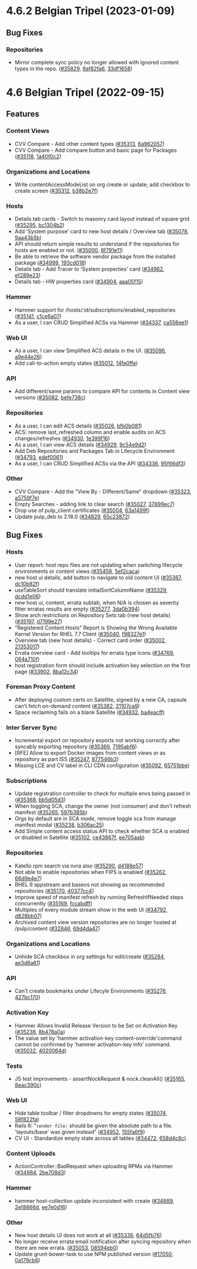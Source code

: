 # 4.6.2 Belgian Tripel (2023-01-09)

## Bug Fixes

### Repositories
 * Mirror complete sync policy no longer allowed with ignored content types in the repo. ([#35829](https://projects.theforeman.org/issues/35829), [9af82fa6](https://github.com/Katello/katello.git/commit/9af82fa68d6d34928d8a3fd4cb12f84fc5afc96f), [33df1658](https://github.com/Katello/katello.git/commit/33df165811f946637d76903e5b78d01eec2f45de))
# 4.6 Belgian Tripel (2022-09-15)

## Features

### Content Views
 * CVV Compare - Add other content types ([#35313](https://projects.theforeman.org/issues/35313), [6a962057](https://github.com/Katello/katello/commit/6a9620577c65b5e45bbaad363f53d1264467e177))
 * CVV Compare - Add compare button and basic page for Packages ([#35118](https://projects.theforeman.org/issues/35118), [1a40f0c2](https://github.com/Katello/katello/commit/1a40f0c275a8e0b519e66a65bee8a3b300d9cc9b))

### Organizations and Locations
 * Write contentAccessModeList on org create or update; add checkbox to create screen ([#35312](https://projects.theforeman.org/issues/35312), [b38b2e7f](https://github.com/Katello/katello/commit/b38b2e7f069f6fc1b522563b66192cf90af6286f))

### Hosts
 * Details tab cards - Switch to masonry card layout instead of square grid ([#35295](https://projects.theforeman.org/issues/35295), [bc1304b2](https://github.com/Katello/katello/commit/bc1304b275671ab357fd2703ddcb1915d39dda99))
 * Add 'System purpose' card to new host details / Overview tab ([#35078](https://projects.theforeman.org/issues/35078), [9aa43b5b](https://github.com/Katello/katello/commit/9aa43b5bd5f23d909a207160982ce6f8ad8b4e07))
 * API should return simple results to understand if the repositories for hosts are enabled or not. ([#35000](https://projects.theforeman.org/issues/35000), [8f791e11](https://github.com/Katello/katello/commit/8f791e11c8081bf3a587a57d617a618524024e18))
 * Be able to retrieve the software vendor package from the installed package ([#34999](https://projects.theforeman.org/issues/34999), [193cd018](https://github.com/Katello/katello/commit/193cd018beebef8bf822498638d89346721210fd))
 * Details tab - Add Tracer to 'System properties' card ([#34962](https://projects.theforeman.org/issues/34962), [ef289e23](https://github.com/Katello/katello/commit/ef289e23df2a7a516f3aa81d9b8bfd43f2e8bc82))
 * Details tab - HW properties card ([#34904](https://projects.theforeman.org/issues/34904), [aaa05f15](https://github.com/Katello/katello/commit/aaa05f1538bd08cc89e1ec31975f09be96a55975))

### Hammer
 * Hammer support for /hosts/:id/subscriptions/enabled_repositories ([#35141](https://projects.theforeman.org/issues/35141), [c1ce6a07](https://github.com/Katello/hammer-cli-katello/commit/c1ce6a0708e0c5ba9ddcbdb99c6ed02ab88f225a))
 * As a user, I can CRUD Simplified ACSs via Hammer ([#34337](https://projects.theforeman.org/issues/34337), [ca556ee1](https://github.com/Katello/hammer-cli-katello/commit/ca556ee129698f9b33c41dbf05fd697dcb708b35))

### Web UI
 * As a user, I can view Simplified ACS details in the UI. ([#35096](https://projects.theforeman.org/issues/35096), [a9e44e26](https://github.com/Katello/katello/commit/a9e44e26abb667ed474fc562b97172a62ea98a2a))
 * Add call-to-action empty states ([#35012](https://projects.theforeman.org/issues/35012), [14fe0ffe](https://github.com/Katello/katello/commit/14fe0ffe90c6c480088a561272276703839488ed))

### API
 * Add different/same params to compare API for contents in Content view versions ([#35082](https://projects.theforeman.org/issues/35082), [befe738c](https://github.com/Katello/katello/commit/befe738cd7dae82dfaa6dbb3f226546a7f19e92e))

### Repositories
 * As a user, I can edit ACS details ([#35026](https://projects.theforeman.org/issues/35026), [bfb0b081](https://github.com/Katello/katello/commit/bfb0b08194e4df411c045a03a996309770940f9d))
 * ACS: remove last_refreshed column and enable audits on ACS changes/refreshes ([#34930](https://projects.theforeman.org/issues/34930), [1e399f16](https://github.com/Katello/katello/commit/1e399f167606ddf714864476dbed5d5ee4897ef1))
 * As a user, I can view ACS details ([#34929](https://projects.theforeman.org/issues/34929), [9c54e9d2](https://github.com/Katello/katello/commit/9c54e9d26d9a9d176fbc02c1ff290d00b08fc9bb))
 * Add Deb Repositories and Packages Tab in Lifecycle Environment ([#34793](https://projects.theforeman.org/issues/34793), [edef0061](https://github.com/Katello/katello/commit/edef00619ae6a6f393d99ef2012353e684681022))
 * As a user, I can CRUD Simplified ACSs via the API ([#34336](https://projects.theforeman.org/issues/34336), [95f66df3](https://github.com/Katello/katello/commit/95f66df3a7382f65b151617edb1aa943dd41a195))

### Other
 * CVV Compare - Add the "View By - Different/Same" dropdown ([#35323](https://projects.theforeman.org/issues/35323), [a5759f7e](https://github.com/Katello/katello/commit/a5759f7e960ab76f179d30d7d7af7d808a2bf9c7))
 * Empty Searches - adding link to clear search ([#35027](https://projects.theforeman.org/issues/35027), [37899ec7](https://github.com/Katello/katello/commit/37899ec73edf2bdd4f9e333075c9c240e506875d))
 * Drop use of pulp_client certificates ([#35004](https://projects.theforeman.org/issues/35004), [63a1499f](https://github.com/Katello/katello/commit/63a1499fe319588bed8006cffada4faccd13a532))
 * Update pulp_deb to 2.18.0 ([#34829](https://projects.theforeman.org/issues/34829), [65c23872](https://github.com/Katello/katello/commit/65c23872583555d41a6d846e39e8e8d287fe566a))

## Bug Fixes

### Hosts
 * User report: host repo files are not updating when switching lifecycle environments or content views ([#35458](https://projects.theforeman.org/issues/35458), [5ef2caca](https://github.com/Katello/katello/commit/5ef2cacaf92eb6034df94db6b174f3168483fdba))
 * new host ui details, add button to navigate to old content UI ([#35367](https://projects.theforeman.org/issues/35367), [dc10b82f](https://github.com/Katello/katello/commit/dc10b82fe5af4bc9141a7f6d20fd1fb7e24b99c4))
 * useTableSort should translate initialSortColumnName ([#35329](https://projects.theforeman.org/issues/35329), [dcdd1e06](https://github.com/Katello/katello/commit/dcdd1e061bc70d31083b44116f4cedd00d96796e))
 * new host ui, content, errata subtab,  when N/A is chosen as severity filter erratas results are empty ([#35277](https://projects.theforeman.org/issues/35277), [3da0b394](https://github.com/Katello/katello/commit/3da0b394c9bb7d76e20547d179884bc7826a68e7))
 * Show arch restrictions on Repository Sets tab (new host details) ([#35197](https://projects.theforeman.org/issues/35197), [d7199e27](https://github.com/Katello/katello/commit/d7199e270b9933712c56dc7f06e9c06eb019f763))
 * "Registered Content Hosts" Report is Showing the Wrong Available Kernel Version for RHEL 7.7 Client ([#35040](https://projects.theforeman.org/issues/35040), [f98327e1](https://github.com/Katello/katello/commit/f98327e10b5cbadfd0e060ba6b8fe468bbcc706c))
 * Overview tab (new host details) - Correct card order ([#35002](https://projects.theforeman.org/issues/35002), [21353017](https://github.com/Katello/katello/commit/213530172e0ca8ac0df7b36b221a804e980bf78d))
 * Errata overview card - Add tooltips for errata type icons ([#34769](https://projects.theforeman.org/issues/34769), [064a710f](https://github.com/Katello/katello/commit/064a710f48d7118f4db6a039be73f2d655d33ee1))
 * host registration form should include activation key selection on the first page ([#33902](https://projects.theforeman.org/issues/33902), [8ba12c34](https://github.com/Katello/katello/commit/8ba12c34f521651a243be80ac77675bd070e6eed))

### Foreman Proxy Content
 * After deploying custom certs on Satellite, signed by a new CA, capsule can't fetch on-demand content ([#35382](https://projects.theforeman.org/issues/35382), [21107ca9](https://github.com/Katello/katello/commit/21107ca9a9efd6acc5acd057688cf41355dd3463))
 * Space reclaiming fails on a blank Satellite ([#34932](https://projects.theforeman.org/issues/34932), [ba4eacff](https://github.com/Katello/katello/commit/ba4eacffb6feed5c06dcc38a878a53e4aa7e9881))

### Inter Server Sync
 * Incremental export on repository exports not working correctly after syncably exporting repository ([#35369](https://projects.theforeman.org/issues/35369), [7195abf6](https://github.com/Katello/katello/commit/7195abf66541ed6763a7c8b288a3e12aa4ed6070))
 * [RFE] Allow to export Docker images from content views or as repository as part ISS ([#35247](https://projects.theforeman.org/issues/35247), [877546b3](https://github.com/Katello/katello/commit/877546b391c7b0acc716ce3c71e4cef8ab3f99c3))
 * Missing LCE and CV label in CLI CDN configuration ([#35092](https://projects.theforeman.org/issues/35092), [65751bbe](https://github.com/Katello/hammer-cli-katello/commit/65751bbe2ccdc6b8872c17711a6c8cde4eb42524))

### Subscriptions
 * Update registration controller to check for multiple envs being passed in ([#35368](https://projects.theforeman.org/issues/35368), [bb5d05d3](https://github.com/Katello/katello/commit/bb5d05d3558f88b81578e9a87e57eac7310a9f16))
 * When toggling SCA, change the owner (not consumer) and don't refresh manifest ([#35265](https://projects.theforeman.org/issues/35265), [597b385b](https://github.com/Katello/katello/commit/597b385ba32e13d0e9764bd03c7e45644bab9482))
 * Orgs by default are in SCA mode, remove toggle sca from manage manifest modal ([#35238](https://projects.theforeman.org/issues/35238), [b306ac25](https://github.com/Katello/katello/commit/b306ac25bfbbcbf479ac43ec491175a4342e52cf))
 * Add Simple content access status API to check whether SCA is enabled or disabled in Satellite ([#35102](https://projects.theforeman.org/issues/35102), [ce43867f](https://github.com/Katello/katello/commit/ce43867f040cf596867595875cd5fccc1c0ceb26), [ee705aab](https://github.com/Katello/hammer-cli-katello/commit/ee705aabd59ff466c2a032c980bc31cdcb8fe1e0))

### Repositories
 * Katello rpm search via nvra also ([#35290](https://projects.theforeman.org/issues/35290), [d4188e57](https://github.com/Katello/katello/commit/d4188e57127c0a66c2a225bdcbd321ac071be129))
 * Not able to enable repositories when FIPS is enabled ([#35262](https://projects.theforeman.org/issues/35262), [66d9e4e7](https://github.com/Katello/katello/commit/66d9e4e7291d1041b5c2da3d22f10de773e77f18))
 * RHEL 9 appstream and baseos not showing as recommended repositories ([#35170](https://projects.theforeman.org/issues/35170), [40377cc4](https://github.com/Katello/katello/commit/40377cc48ab9b3de5c6de93813e5251c1f70fb3b))
 * Improve speed of manifest refresh by running RefreshIfNeeded steps concurrently ([#35169](https://projects.theforeman.org/issues/35169), [fccabdff](https://github.com/Katello/katello/commit/fccabdffb5bff1a902feb6ba3c9541a73e31ed65))
 * Multiples of every module stream show in the web UI ([#34792](https://projects.theforeman.org/issues/34792), [d828bb07](https://github.com/Katello/katello/commit/d828bb07060947630f0b9703653afa101449dbcd))
 * Archived content view version repositories are no longer hosted at /pulp/content ([#32846](https://projects.theforeman.org/issues/32846), [69d4da47](https://github.com/Katello/katello/commit/69d4da4767ea71810a4323c02ff0ce3969418289))

### Organizations and Locations
 * Unhide SCA checkbox in org settings for edit/create ([#35284](https://projects.theforeman.org/issues/35284), [ae3d8a61](https://github.com/Katello/katello/commit/ae3d8a6189f3732194f4872a310877d531a3628f))

### API
 * Can't create bookmarks under Lifecyle Environments ([#35276](https://projects.theforeman.org/issues/35276), [427bc170](https://github.com/Katello/katello/commit/427bc170b040d157b9389f8d5326ff5e741a855b))

### Activation Key
 * Hammer Allows Invalid Release Version to be Set on Activation Key ([#35236](https://projects.theforeman.org/issues/35236), [8b478a0a](https://github.com/Katello/katello/commit/8b478a0a3a2b35e44556241bdbe954a15b73e6ee))
 * The value set by 'hammer activation-key content-override'command cannot be confirmed by 'hammer activation-key info' command. ([#35032](https://projects.theforeman.org/issues/35032), [4020064d](https://github.com/Katello/hammer-cli-katello/commit/4020064d758b317300da1092dec14e71e486acf3))

### Tests
 * JS test improvements - assertNockRequest & nock.cleanAll() ([#35165](https://projects.theforeman.org/issues/35165), [8eac390c](https://github.com/Katello/katello/commit/8eac390cac53bd7f99bff7165fc472578dcee1bf))

### Web UI
 * Hide table toolbar / filter dropdowns for empty states ([#35074](https://projects.theforeman.org/issues/35074), [58f822fa](https://github.com/Katello/katello/commit/58f822fad9c54942155e75317735d47ec0663980))
 * Rails 6: "`render file:` should be given the absolute path to a file. 'layouts/base' was given instead" ([#34952](https://projects.theforeman.org/issues/34952), [155fa6f9](https://github.com/Katello/katello/commit/155fa6f9416b078b48c1d8fca35761e9acc45f5f))
 * CV UI - Standardize empty state across all tables ([#34472](https://projects.theforeman.org/issues/34472), [658d4c8c](https://github.com/Katello/katello/commit/658d4c8c1c45c8be6fa35db580197f02040d58c2))

### Content Uploads
 * ActionController::BadRequest when uploading RPMs via Hammer ([#34984](https://projects.theforeman.org/issues/34984), [2be708d3](https://github.com/Katello/katello/commit/2be708d33aaafaaa420963a31cba308f86274bee))

### Hammer
 * hammer host-collection update inconsistent with create ([#34889](https://projects.theforeman.org/issues/34889), [2ef8866d](https://github.com/Katello/hammer-cli-katello/commit/2ef8866d3368ba26d87324e0eb6357aa7272a65c), [ee7e0d16](https://github.com/Katello/katello/commit/ee7e0d167f2354d7a529e9ff9ac8eb7843d08b54))

### Other
 * New host details UI does not work at all ([#35336](https://projects.theforeman.org/issues/35336), [64d5fb76](https://github.com/Katello/katello/commit/64d5fb76ecf6df8dc0eb668f91d7b6398ae1155c))
 * No longer receive errata email notification after syncing repository when there are new errata. ([#35053](https://projects.theforeman.org/issues/35053), [08594eb0](https://github.com/Katello/katello/commit/08594eb09f5821bae5f20a3c64639037c38267ad))
 * Update grunt-bower-task to use NPM published version ([#17050](https://projects.theforeman.org/issues/17050), [0a179cb6](https://github.com/Katello/katello/commit/0a179cb621c34831252ad2c0f814139858a33f00))
